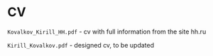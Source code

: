 # CV

`Kovalkov_Kirill_HH.pdf` - cv with full information from the site hh.ru

`Kirill_Kovalkov.pdf` - designed cv, to be updated
